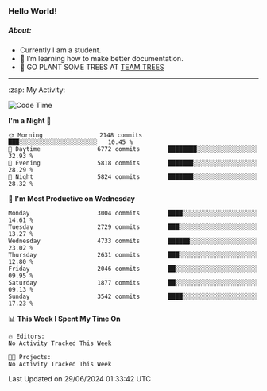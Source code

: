### Hello World!

##### About:
- Currently I am a student.
- 🌱 I’m learning how to make better documentation.
- 🌱 GO PLANT SOME TREES AT [TEAM TREES](https://teamtrees.org/)

---
  <summary>:zap: My Activity:</summary>
  
<!--START_SECTION:waka-->
![Code Time](http://img.shields.io/badge/Code%20Time-1%2C377%20hrs%2025%20mins-blue)

**I'm a Night 🦉** 

```text
🌞 Morning                2148 commits        ███░░░░░░░░░░░░░░░░░░░░░░   10.45 % 
🌆 Daytime                6772 commits        ████████░░░░░░░░░░░░░░░░░   32.93 % 
🌃 Evening                5818 commits        ███████░░░░░░░░░░░░░░░░░░   28.29 % 
🌙 Night                  5824 commits        ███████░░░░░░░░░░░░░░░░░░   28.32 % 
```
📅 **I'm Most Productive on Wednesday** 

```text
Monday                   3004 commits        ████░░░░░░░░░░░░░░░░░░░░░   14.61 % 
Tuesday                  2729 commits        ███░░░░░░░░░░░░░░░░░░░░░░   13.27 % 
Wednesday                4733 commits        ██████░░░░░░░░░░░░░░░░░░░   23.02 % 
Thursday                 2631 commits        ███░░░░░░░░░░░░░░░░░░░░░░   12.80 % 
Friday                   2046 commits        ██░░░░░░░░░░░░░░░░░░░░░░░   09.95 % 
Saturday                 1877 commits        ██░░░░░░░░░░░░░░░░░░░░░░░   09.13 % 
Sunday                   3542 commits        ████░░░░░░░░░░░░░░░░░░░░░   17.23 % 
```


📊 **This Week I Spent My Time On** 

```text
🔥 Editors: 
No Activity Tracked This Week

🐱‍💻 Projects: 
No Activity Tracked This Week
```


 Last Updated on 29/06/2024 01:33:42 UTC
<!--END_SECTION:waka-->
